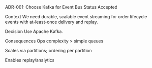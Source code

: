 
ADR-001: Choose Kafka for Event Bus
Status
Accepted

Context
We need durable, scalable event streaming for order lifecycle events with at-least-once delivery and replay.

Decision
Use Apache Kafka.

Consequences
Ops complexity > simple queues

Scales via partitions; ordering per partition

Enables replay/analytics
